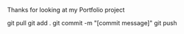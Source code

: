 Thanks for looking at my Portfolio project

git pull
git add .
git commit -m "[commit message]"
git push	
